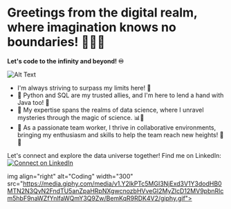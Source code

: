 # Greetings from the digital realm, where imagination knows no boundaries! 👨‍💻🌌
**Let's code to the infinity and beyond! ♾️**

![Alt Text](https://media.giphy.com/media/HUplkVCPY7jTW/giphy.gif)

- I'm always striving to surpass my limits here! 🌌
- 🐍 Python and SQL are my trusted allies, and I'm here to lend a hand with Java too! 💼
- 🔬 My expertise spans the realms of data science, where I unravel mysteries through the magic of science. 📊🧪
- 🤝 As a passionate team worker, I thrive in collaborative environments, bringing my enthusiasm and skills to help the team reach new heights! 🤝💪

Let's connect and explore the data universe together! Find me on LinkedIn:
[![Connect on LinkedIn](https://img.shields.io/badge/Connect%20on-LinkedIn-blue?style=for-the-badge&logo=linkedin)](https://www.linkedin.com/in/hadi-rida-5464a4225/)


img align="right" alt="Coding" width="300" src="https://media.giphy.com/media/v1.Y2lkPTc5MGI3NjExd3V1Y3dodHB0MTN2N3QyN2FndTU5anZpaHRpNXgwcnozbHVveGI2MyZlcD12MV9pbnRlcm5hbF9naWZfYnlfaWQmY3Q9Zw/BemKqR9RDK4V2/giphy.gif">
</p>
